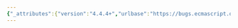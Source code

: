 ```yaml
---
{"_attributes":{"version":"4.4.4+","urlbase":"https://bugs.ecmascript.org/","maintainer":"dherman@mozilla.com"},"bug":{"bug_id":62,"creation_ts":"2011-03-11 10:26:00 -0800","short_desc":"legacy bugs in Array toLocaleString algorithm v15.4.4.3","delta_ts":"2015-10-02 13:34:23 -0700","product":"ECMA-262, Editions 5 and 5.1","component":"technical content","version":"Edition 5.1","rep_platform":"All","op_sys":"All","bug_status":"RESOLVED","resolution":"FIXED","bug_file_loc":"https://mail.mozilla.org/pipermail/es5-discuss/2011-March/003950.html","priority":"Normal","bug_severity":"normal","blocked":149,"everconfirmed":true,"reporter":{"uid":"allen","name":"Allen Wirfs-Brock"},"assigned_to":{"uid":"allen","name":"Allen Wirfs-Brock"},"cc":"brterlso","long_desc":[{"commentid":141,"comment_count":0,"who":{"uid":"allen","name":"Allen Wirfs-Brock"},"bug_when":"2011-03-11 10:26:04 -0800","thetext":"There are two bugs that exist in ES3 and which were carried forward into ES5:\n\n1) the calls to toLocaleString in steps 8.d and 10.d.iv incorrectly assume that the return value will be a string.  ToString should be applied to their results.\n\n2) The this value passed in the above calls should be the original element value (firstElement and nextElement, respectively) rather than elementObject.\n\nThe second bug is mostly editorial, but may be observable is the toLocaleString method of Boolean/Number/String.prototype is set to a strict mode function.\n\nThere may be some behavioral differences among current browsers for issue 1 but both FF and IE do the implicit ToString and that behavior seems most consistent with other situations in the specificati"},{"commentid":575,"comment_count":1,"who":{"uid":"allen","name":"Allen Wirfs-Brock"},"bug_when":"2012-01-12 12:16:16 -0800","thetext":"set IN_PROGRESS to indicated this should go into ES5.1 Errata."},{"commentid":14717,"comment_count":2,"who":{"uid":"brterlso","name":"Brian Terlson"},"bug_when":"2015-10-02 13:33:33 -0700","thetext":"Fixed in ES2015."}]}}
---
```

